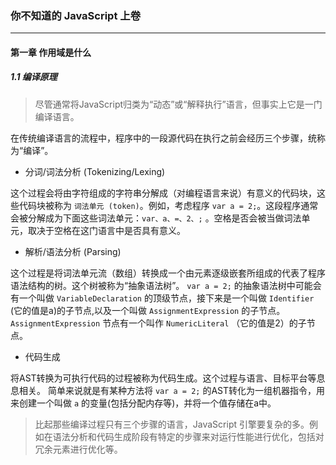 ### 你不知道的 JavaScript 上卷
--------
#### 第一章 作用域是什么
##### 1.1 编译原理
> 尽管通常将JavaScript归类为“动态”或“解释执行”语言，但事实上它是一门编译语言。

在传统编译语言的流程中，程序中的一段源代码在执行之前会经历三个步骤，统称为“编译”。

- 分词/词法分析 (Tokenizing/Lexing)

这个过程会将由字符组成的字符串分解成（对编程语言来说）有意义的代码块，这些代码块被称为 `词法单元 (token)`。例如，考虑程序 `var a = 2;`。这段程序通常会被分解成为下面这些词法单元：`var、a、=、2、;` 。空格是否会被当做词法单元，取决于空格在这门语言中是否具有意义。 
- 解析/语法分析 (Parsing)

这个过程是将词法单元流（数组）转换成一个由元素逐级嵌套所组成的代表了程序语法结构的树。这个树被称为“抽象语法树”。
`var a = 2;` 的抽象语法树中可能会有一个叫做 `VariableDeclaration` 的顶级节点，接下来是一个叫做 `Identifier` (它的值是a)的子节点,以及一个叫做 `AssignmentExpression` 的子节点。
`AssignmentExpression` 节点有一个叫作 `NumericLiteral` （它的值是2）的子节点。
- 代码生成

将AST转换为可执行代码的过程被称为代码生成。这个过程与语言、目标平台等息息相关。
简单来说就是有某种方法将 `var a = 2;` 的AST转化为一组机器指令，用来创建一个叫做 `a` 的变量(包括分配内存等)，并将一个值存储在a中。

> 比起那些编译过程只有三个步骤的语言，JavaScript 引擎要复杂的多。例如在语法分析和代码生成阶段有特定的步骤来对运行性能进行优化，包括对冗余元素进行优化等。